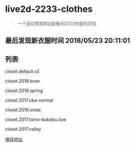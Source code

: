 # live2d-2233-clothes

> 一个自动爬取B站直播间2233衣服的项目

## 最后发现新衣服时间 2018/05/23 20:11:01

## 列表

closet.default.v2

closet.2018.lover

closet.2018.spring

closet.2017.cba-normal

closet.2016.xmas

closet.2017.tomo-bukatsu.low

closet.2017.valley



[保存地址](./dist)